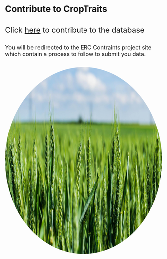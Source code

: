 # Contribute to CropTraits

<br /><font size ="5"> Click [here] to contribute to the database</font>

<br /><font size ="4">You will be redirected to the ERC Contraints project site which contain a process to follow to submit you data.</font>

<br /><img src="wheatField.jpg" width="900" height="600" style="border-radius:50%"/>

[here]:https://erc-constraints.cefe.cnrs.fr/database-croptraits/
